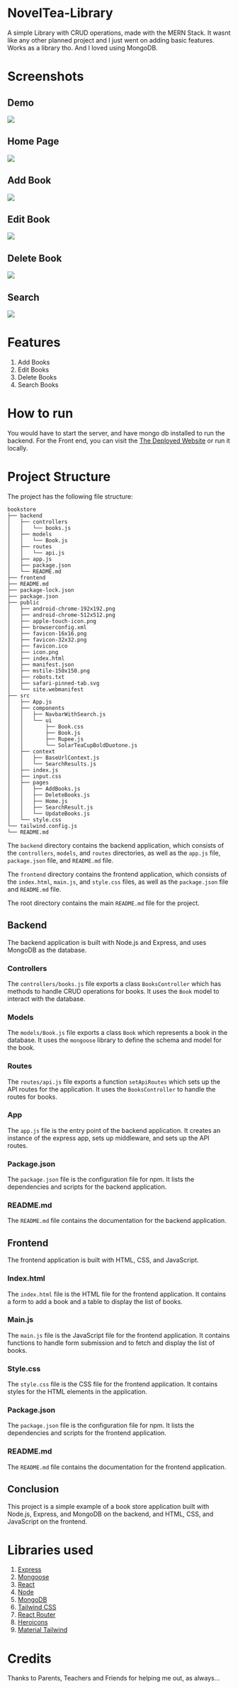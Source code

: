 # NovelTea-Library

A simple Library with CRUD operations, made with the MERN Stack. It wasnt like any other planned project and I just went on adding basic features. Works as a library tho. And I loved using MongoDB.

# Screenshots

## Demo

![](/screenshots/demo.gif)

## Home Page

![](/screenshots/home.png)

## Add Book

![](/screenshots/add.png)

## Edit Book

![](/screenshots/update.png)

## Delete Book

![](/screenshots/delete.png)

## Search

![](/screenshots/search.png)

# Features

1. Add Books
2. Edit Books
3. Delete Books
4. Search Books

# How to run

You would have to start the server, and have mongo db installed to run the backend. For the Front end, you can visit the [The Deployed Website](https://noveltea.surge.sh/) or run it locally.

# Project Structure

The project has the following file structure:

```
bookstore
├── backend
│   ├── controllers
│   │   └── books.js
│   ├── models
│   │   └── Book.js
│   ├── routes
│   │   └── api.js
│   ├── app.js
│   ├── package.json
│   └── README.md
├── frontend
├── README.md
├── package-lock.json
├── package.json
├── public
│   ├── android-chrome-192x192.png
│   ├── android-chrome-512x512.png
│   ├── apple-touch-icon.png
│   ├── browserconfig.xml
│   ├── favicon-16x16.png
│   ├── favicon-32x32.png
│   ├── favicon.ico
│   ├── icon.png
│   ├── index.html
│   ├── manifest.json
│   ├── mstile-150x150.png
│   ├── robots.txt
│   ├── safari-pinned-tab.svg
│   └── site.webmanifest
├── src
│   ├── App.js
│   ├── components
│   │   ├── NavbarWithSearch.js
│   │   └── ui
│   │       ├── Book.css
│   │       ├── Book.js
│   │       ├── Rupee.js
│   │       └── SolarTeaCupBoldDuotone.js
│   ├── context
│   │   ├── BaseUrlContext.js
│   │   └── SearchResults.js
│   ├── index.js
│   ├── input.css
│   ├── pages
│   │   ├── AddBooks.js
│   │   ├── DeleteBooks.js
│   │   ├── Home.js
│   │   ├── SearchResult.js
│   │   └── UpdateBooks.js
│   └── style.css
└── tailwind.config.js
└── README.md
```

The `backend` directory contains the backend application, which consists of the `controllers`, `models`, and `routes` directories, as well as the `app.js` file, `package.json` file, and `README.md` file.

The `frontend` directory contains the frontend application, which consists of the `index.html`, `main.js`, and `style.css` files, as well as the `package.json` file and `README.md` file.

The root directory contains the main `README.md` file for the project.

## Backend

The backend application is built with Node.js and Express, and uses MongoDB as the database.

### Controllers

The `controllers/books.js` file exports a class `BooksController` which has methods to handle CRUD operations for books. It uses the `Book` model to interact with the database.

### Models

The `models/Book.js` file exports a class `Book` which represents a book in the database. It uses the `mongoose` library to define the schema and model for the book.

### Routes

The `routes/api.js` file exports a function `setApiRoutes` which sets up the API routes for the application. It uses the `BooksController` to handle the routes for books.

### App

The `app.js` file is the entry point of the backend application. It creates an instance of the express app, sets up middleware, and sets up the API routes.

### Package.json

The `package.json` file is the configuration file for npm. It lists the dependencies and scripts for the backend application.

### README.md

The `README.md` file contains the documentation for the backend application.

## Frontend

The frontend application is built with HTML, CSS, and JavaScript.

### Index.html

The `index.html` file is the HTML file for the frontend application. It contains a form to add a book and a table to display the list of books.

### Main.js

The `main.js` file is the JavaScript file for the frontend application. It contains functions to handle form submission and to fetch and display the list of books.

### Style.css

The `style.css` file is the CSS file for the frontend application. It contains styles for the HTML elements in the application.

### Package.json

The `package.json` file is the configuration file for npm. It lists the dependencies and scripts for the frontend application.

### README.md

The `README.md` file contains the documentation for the frontend application.

## Conclusion

This project is a simple example of a book store application built with Node.js, Express, and MongoDB on the backend, and HTML, CSS, and JavaScript on the frontend.

# Libraries used

1. [Express](https://expressjs.com/)
2. [Mongoose](https://mongoosejs.com/)
3. [React](https://reactjs.org/)
4. [Node](https://nodejs.org/en/)
5. [MongoDB](https://www.mongodb.com/)
6. [Tailwind CSS](https://tailwindcss.com/)
7. [React Router](https://reactrouter.com/)
8. [Heroicons](https://heroicons.com/)
9. [Material Tailwind](https://material-tailwind.com/)

# Credits

Thanks to Parents, Teachers and Friends for helping me out, as always...
